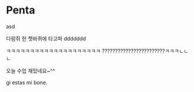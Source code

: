 # Penta
asd 

다람쥐 헌 쳇바퀴에 타고파
ddddddd

ㅋㅋㅋㅋㅋㅋㅋㅋㅋㅋㅋㅋㅋㅋㅋㅋㅋㅋㅋㅋ
????????????????????????ㅋㅋㅋㄴㄴㄴ

오늘 수업 재밌네요~^^

gi estas mi bone.
